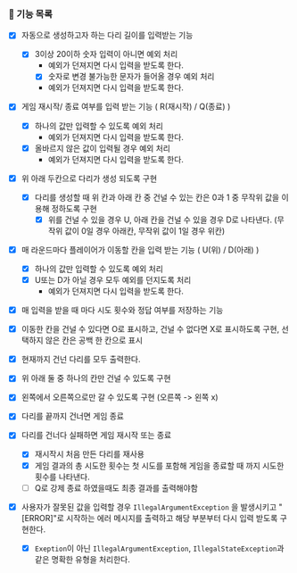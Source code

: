 ### 🚀 기능 목록


- [x] 자동으로 생성하고자 하는 다리 길이를 입력받는 기능
    - [x] 3이상 20이하 숫자 입력이 아니면 예외 처리
      - 예외가 던져지면 다시 입력을 받도록 한다.
      - [x] 숫자로 변경 불가능한 문자가 들어올 경우 예외 처리
      - 예외가 던져지면 다시 입력을 받도록 한다.
- [x] 게임 재시작/ 종료 여부를 입력 받는 기능 ( R(재시작) / Q(종료) )
    - [x] 하나의 값만 입력할 수 있도록 예외 처리
      - 예외가 던져지면 다시 입력을 받도록 한다.
    - [x] 올바르지 않은 값이 입력될 경우 예외 처리
      - 예외가 던져지면 다시 입력을 받도록 한다.

- [x] 위 아래 두칸으로 다리가 생성 되도록 구현
    - [x] 다리를 생성할 때 위 칸과 아래 칸 중 건널 수 있는 칸은 0과 1 중 무작위 값을  이용해 정하도록 구현
        - [x] 위를 건널 수 있을 경우 U, 아래 칸을 건널 수 있을 경우 D로 나타낸다. (무작위 값이 0일 경우 아래칸, 무작위 값이 1일 경우 위칸)

- [x] 매 라운드마다 플레이어가 이동할 칸을 입력 받는 기능 ( U(위) / D(아래) )
    - [x] 하나의 값만 입력할 수 있도록 예외 처리
    - [x] U또는 D가 아닐 경우 모두 예외를 던지도록 처리
      - 예외가 던져지면 다시 입력을 받도록 한다.
- [x] 매 입력을 받을 때 마다 시도 횟수와 정답 여부를 저장하는 기능

- [x] 이동한 칸을 건널 수 있다면 O로 표시하고, 건널 수 없다면  X로 표시하도록 구현, 선택하지 않은 칸은 공백 한 칸으로 표시

- [x] 현재까지 건넌 다리를 모두 출력한다.

- [x] 위 아래 둘 중 하나의 칸만 건널 수 있도록 구현

- [x] 왼쪽에서 오른쪽으로만 갈 수 있도록 구현 (오른쪽 -> 왼쪽 x)

- [x] 다리를 끝까지 건너면 게임 종료

- [x] 다리를 건너다 실패하면 게임 재시작 또는 종료

    - [x] 재시작시 처음 만든 다리를 재사용
    - [x] 게임 결과의 총 시도한 횟수는 첫 시도를 포함해 게임을 종료할 때 까지 시도한 횟수를 나타낸다.
    - [ ] Q로 강제 종료 하였을때도 최종 결과를 출력해야함

- [x] 사용자가 잘못된 값을 입력할 경우 `IllegalArgumentException` 을 발생시키고 "[ERROR]"로 시작하는 에러 메시지를 출력하고 해당 부분부터 다시 입력 받도록 구현한다.

    - [x] `Exeption`이 아닌 `IllegalArgumentException`, `IllegalStateException`과 같은 명확한 유형을 처리한다.

